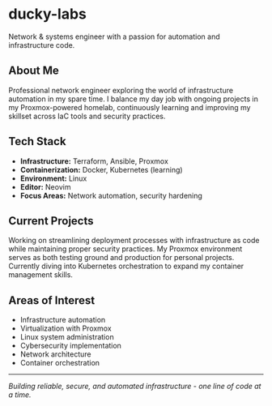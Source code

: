 # ducky-labs

Network & systems engineer with a passion for automation and infrastructure code.

## About Me

Professional network engineer exploring the world of infrastructure automation in my spare time. I balance my day job with ongoing projects in my Proxmox-powered homelab, continuously learning and improving my skillset across IaC tools and security practices.

## Tech Stack

- **Infrastructure:** Terraform, Ansible, Proxmox
- **Containerization:** Docker, Kubernetes (learning)
- **Environment:** Linux
- **Editor:** Neovim
- **Focus Areas:** Network automation, security hardening

## Current Projects

Working on streamlining deployment processes with infrastructure as code while maintaining proper security practices. My Proxmox environment serves as both testing ground and production for personal projects. Currently diving into Kubernetes orchestration to expand my container management skills.

## Areas of Interest

- Infrastructure automation
- Virtualization with Proxmox
- Linux system administration
- Cybersecurity implementation
- Network architecture
- Container orchestration

---

*Building reliable, secure, and automated infrastructure - one line of code at a time.*